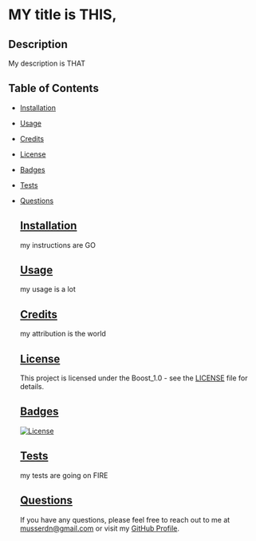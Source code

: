 # MY title is THIS,

  ## Description
  My description is THAT

  
## Table of Contents
- [Installation](#installation)
- [Usage](#usage)
- [Credits](#credits)
- [License](#license)
- [Badges](#badges)
- [Tests](#tests)
- [Questions](#questions)
  

  ## [Installation](#installation)
  my instructions are GO

  ## [Usage](#usage)
  my usage is a lot

  ## [Credits](#credits)
  my attribution is the world
  
  ## [License](#license)
  This project is licensed under the Boost_1.0 - see the [LICENSE](LICENSE) file for details.

  ## [Badges](#badges)
  [![License](https://img.shields.io/badge/License-Boost_1.0-lightblue.svg)](https://www.boost.org/LICENSE_1_0.txt)

  ## [Tests](#tests)
  my tests are going on FIRE
  
  ## [Questions](#questions)
  If you have any questions, please feel free to reach out to me at musserdn@gmail.com or visit my [GitHub Profile](http://www.google.com).

